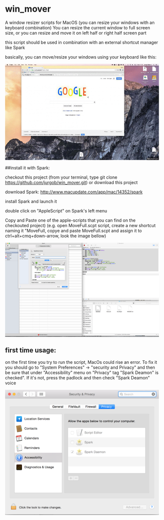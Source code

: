 win_mover
=========

A window resizer scripts for MacOS (you can resize your windows with an keyboard combination)
You can resize the current window to full screen size, or you can resize and move it on left half or right half screen part

this script should be used in combination with an external shortcut manager like Spark

basically, you can move/resize your windows using your keyboard like this:

![alt tag](https://raw.githubusercontent.com/jurgob/win_mover/master/readme_files/win_mover.gif)

##install it with Spark: 

checkout this project (from your terminal, type git clone https://github.com/jurgob/win_mover.git)
or download this project


download Spark: http://www.macupdate.com/app/mac/14352/spark

install Spark and launch it

double click on "AppleScript" on Spark's left menu

Copy and Paste one of the apple-scripts that you can find on the checkouted project)
(e.g. open MoveFull.scpt script, create a new shortcut naming it "MoveFull, copye and paste MoveFull.scpt and assign it to ctrl+alt+cmq+down-arrow, look the image bellow)

![alt tag](https://raw.githubusercontent.com/jurgob/win_mover/master/readme_files/create_shortcut_spark.png)

## first time usage:
on the first time you try to run the script, MacOs could rise an error.
To fix it you should go to "System Preferences" -> "security and Privacy" and then be sure that under "Accessibility" menu on "Privacy" tag "Spark Deamon" is checked". If it's not, press the padlock  and then check "Spark Deamon" voice

![alt tag](https://raw.githubusercontent.com/jurgob/win_mover/master/readme_files/privacy_settings.png)
